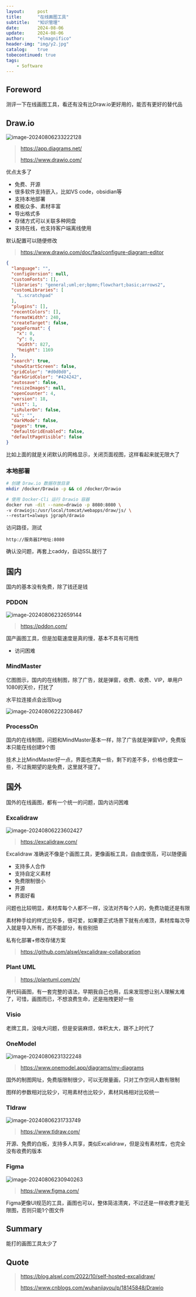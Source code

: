 ```yaml
---
layout:     post
title:      "在线画图工具"
subtitle:   "知识管理"
date:       2024-08-06
update:     2024-08-06
author:     "elmagnifico"
header-img: "img/y2.jpg"
catalog:    true
tobecontinued: true
tags:
    - Software
---
```


## Foreword

测评一下在线画图工具，看还有没有比Draw.io更好用的，能否有更好的替代品



## Draw.io

![image-20240806233222128](https://img.elmagnifico.tech/static/upload/elmagnifico/202408062332210.png)

> https://app.diagrams.net/
>
> https://www.drawio.com/



优点太多了

- 免费、开源
- 很多软件支持嵌入，比如VS code，obsidian等
- 支持本地部署
- 模板众多、素材丰富
- 导出格式多
- 存储方式可以关联多种网盘
- 支持在线，也支持客户端离线使用



默认配置可以随便修改

> https://www.drawio.com/doc/faq/configure-diagram-editor

```json
{
  "language": "",
  "configVersion": null,
  "customFonts": [],
  "libraries": "general;uml;er;bpmn;flowchart;basic;arrows2",
  "customLibraries": [
    "L.scratchpad"
  ],
  "plugins": [],
  "recentColors": [],
  "formatWidth": 240,
  "createTarget": false,
  "pageFormat": {
    "x": 0,
    "y": 0,
    "width": 827,
    "height": 1169
  },
  "search": true,
  "showStartScreen": false,
  "gridColor": "#d0d0d0",
  "darkGridColor": "#424242",
  "autosave": false,
  "resizeImages": null,
  "openCounter": 4,
  "version": 18,
  "unit": 1,
  "isRulerOn": false,
  "ui": "",
  "darkMode": false,
  "pages": true,
  "defaultGridEnabled": false,
  "defaultPageVisible": false
}
```

比如上面的就是关闭默认的网格显示，关闭页面视图，这样看起来就无限大了



### 本地部署

```bash
# 创建 Draw.io 数据存放目录
mkdir /docker/Drawio -p && cd /docker/Drawio

# 使用 Docker-Cli 运行 Drawio 容器
docker run -dit --name=drawio -p 8080:8080 \
-v drawiojs:/usr/local/tomcat/webapps/draw/js/ \
--restart=always jgraph/drawio
```



访问路径，测试

```
http://服务器IP地址:8080
```

确认没问题，再套上caddy，自动SSL就行了



## 国内

国内的基本没有免费，除了钱还是钱



### PDDON

![image-20240806232659144](https://img.elmagnifico.tech/static/upload/elmagnifico/202408062326202.png)

> https://pddon.com/

国产画图工具，但是加载速度是真的慢，基本不具有可用性

- 访问困难



### MindMaster

亿图图示，国内的在线制图，除了广告，就是弹窗，收费、收费、VIP，单用户1080的天价，打扰了

水平拉连接点会出现bug

![image-20240806222308467](https://img.elmagnifico.tech/static/upload/elmagnifico/202408062223543.png)



### ProcessOn

国内的在线制图，问题和MindMaster基本一样，除了广告就是弹窗VIP，免费版本只能在线创建9个图



技术上比MindMaster好一点，界面也清爽一些，剩下的差不多，价格也便宜一些，不过我期望的是免费，这里就不提了。



## 国外

国外的在线画图，都有一个统一的问题，国内访问困难



### Excalidraw

![image-20240806223602427](https://img.elmagnifico.tech/static/upload/elmagnifico/202408062236524.png)

> https://excalidraw.com/

Excalidraw 准确说不像是个画图工具，更像画板工具，自由度很高，可以随便画



- 支持多人合作
- 支持自定义素材
- 免费限制很小
- 开源
- 界面好看

问题也比较明显，素材库每个人都不一样，没法对齐每个人的，免费功能还是有限

素材种手绘的样式比较多，很可爱，如果要正式场景下就有点难顶，素材库每次导入就是导入所有，而不能部分，有些别扭



私有化部署+修改存储方案

> https://github.com/alswl/excalidraw-collaboration



### Plant UML

> https://plantuml.com/zh/

用代码画图，有一套完整的语法，早期我自己也用，后来发现想让别人理解太难了，可惜，画图而已，不想浪费生命，还是拖拽更好一些



### Visio

老牌工具，没啥大问题，但是安装麻烦，体积太大，跟不上时代了



### OneModel

![image-20240806231322248](https://img.elmagnifico.tech/static/upload/elmagnifico/202408062313304.png)

> https://www.onemodel.app/diagrams/my-diagrams

国外的制图网址，免费版限制很少，可以无限量画，只对工作空间人数有限制

图样的参数相对比较少，可用素材也比较少，素材风格相对比较统一



### Tldraw

![image-20240806231733749](https://img.elmagnifico.tech/static/upload/elmagnifico/202408062317841.png)

> https://www.tldraw.com/

开源、免费的白板，支持多人共享，类似Excalidraw，但是没有素材库，也完全没有收费的版本



### Figma

![image-20240806230940263](https://img.elmagnifico.tech/static/upload/elmagnifico/202408062309368.png)

> https://www.figma.com/

Figma更像UI规范的工具，画图也可以，整体简洁清爽，不过还是一样收费才能无限图，否则只能1个图文件



## Summary

能打的画图工具太少了



## Quote

> https://blog.alswl.com/2022/10/self-hosted-excalidraw/
>
> https://www.cnblogs.com/wuhanjiayou/p/18145848/Drawio

